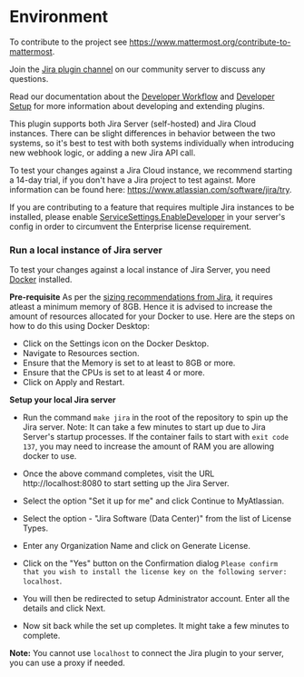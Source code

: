 # Environment

To contribute to the project see https://www.mattermost.org/contribute-to-mattermost.

Join the [Jira plugin channel](https://community.mattermost.com/core/channels/jira-plugin) on our community server to discuss any questions.

Read our documentation about the [Developer Workflow](https://developers.mattermost.com/extend/plugins/developer-workflow/) and [Developer Setup](https://developers.mattermost.com/extend/plugins/developer-setup/) for more information about developing and extending plugins.

This plugin supports both Jira Server (self-hosted) and Jira Cloud instances. There can be slight differences in behavior between the two systems, so it's best to test with both systems individually when introducing new webhook logic, or adding a new Jira API call.

To test your changes against a Jira Cloud instance, we recommend starting a 14-day trial, if you don't have a Jira project to test against. More information can be found here: https://www.atlassian.com/software/jira/try.

If you are contributing to a feature that requires multiple Jira instances to be installed, please enable [ServiceSettings.EnableDeveloper](https://docs.mattermost.com/configure/configuration-settings.html#enable-developer-mode) in your server's config in order to circumvent the Enterprise license requirement. 

### Run a local instance of Jira server

To test your changes against a local instance of Jira Server, you need [Docker](https://docs.docker.com/install) installed. 

**Pre-requisite**
As per the [sizing recommendations from Jira](https://confluence.atlassian.com/jirakb/jira-server-sizing-guide-975033809.html), it requires atleast a minimum memory of 8GB. Hence it is advised to increase the amount of resources allocated for your Docker to use. Here are the steps on how to do this using Docker Desktop:
- Click on the Settings icon on the Docker Desktop.
- Navigate to Resources section.
- Ensure that the Memory is set to at least to 8GB or more.
- Ensure that the CPUs is set to at least 4 or more.
- Click on Apply and Restart.

**Setup your local Jira server**
- Run the command `make jira` in the root of the repository to spin up the Jira server.
Note: It can take a few minutes to start up due to Jira Server's startup processes. If the container fails to start with `exit code 137`, you may need to increase the amount of RAM you are allowing docker to use. 

- Once the above command completes, visit the URL http://localhost:8080 to start setting up the Jira Server.
- Select the option "Set it up for me" and click Continue to MyAtlassian.
- Select the option - "Jira Software (Data Center)" from the list of License Types.
- Enter any Organization Name and click on Generate License.
- Click on the "Yes" button on the Confirmation dialog `Please confirm that you wish to install the license key on the following server: localhost`.
- You will then be redirected to setup Administrator account. Enter all the details and click Next.
- Now sit back while the set up completes. It might take a few minutes to complete.

**Note:** You cannot use `localhost` to connect the Jira plugin to your server, you can use a proxy if needed.